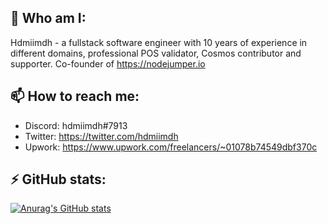 ## 👋 Who am I:

Hdmiimdh - a fullstack software engineer with 10 years of experience in different domains, professional POS validator, Cosmos contributor and supporter. 
Co-founder of https://nodejumper.io

## 📫 How to reach me:

- Discord: hdmiimdh#7913
- Twitter: https://twitter.com/hdmiimdh
- Upwork: https://www.upwork.com/freelancers/~01078b74549dbf370c

## ⚡ GitHub stats:
[![Anurag's GitHub stats](https://github-readme-stats.vercel.app/api?show_icons=true&username=hdmiimdh)](https://github.com/anuraghazra/github-readme-stats)
